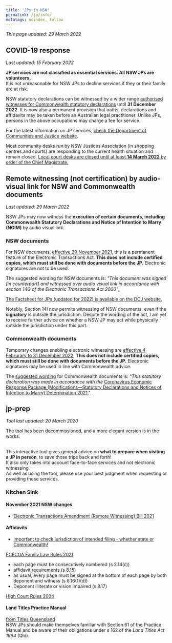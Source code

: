 ```yaml
---
title: 'JPs in NSW'
permalink: /jp/info/
metatags: noindex, follow
---
```


_This page updated: 29 March 2022_

## COVID-19 response
_Last updated: 15 February 2022_


**JP services are not classified as essential services. All NSW JPs are volunteers.**<br /> It is not unreasonable for NSW JPs to decline services if they or their family are at risk.

NSW statutory declarations can be witnessed by a wider range [authorised witnesses for Commonwealth statutory declarations](https://www.ag.gov.au/legal-system/statutory-declarations/who-can-witness-your-statutory-declaration) until **31 December 2022**. It is now also a permanent provision that oaths, declarations and affidavits may be taken before an Australian legal practitioner. Unlike JPs, persons in the above occupations may charge a fee for service.

For the latest information on JP services, [check the Department of Communities and Justice website](https://www.jp.nsw.gov.au/).

Most community desks run by NSW Justices Association (in shopping centres and courts) are responding to the current health situation and remain closed. [Local court desks are closed until at least **14 March 2022** by order of the Chief Magistrate.](https://www.localcourt.nsw.gov.au/local-court/arrangements-for-covid-19--coronavirus-/chief-magistrate-s-memorandum.html)

## Remote witnessing (not certification) by audio-visual link for NSW and Commonwealth documents
_Last updated: 29 March 2022_

NSW JPs may now witness the **execution of certain documents, including Commonwealth Statutory Declarations and Notice of Intention to Marry (NOIM)** by audio visual link.

### NSW documents

For NSW documents, [effective 29 November 2021](https://www.parliament.nsw.gov.au/bills/Pages/bill-details.aspx?pk=3910), this is a permanent feature of the Electronic Transactions Act. **This does not include certified copies, which must still be done with documents before the JP.** Electronic signatures are not to be used.

The suggested wording for NSW documents is: _"This document was signed [in counterpart] and witnessed over audio visual link in accordance with section 14G of the Electronic Transactions Act 2000"_[.](https://www.lawsociety.com.au/sites/default/files/2020-10/COVID-19%20Witnessing%20of%20Documents_%20FAQs%207%20October%202020%20CLEAN.pdf)

[The Factsheet for JPs (updated for 2022) is available on the DCJ website.](https://www.jp.nsw.gov.au/Documents/witnessing-legal-documents-remotely-jp-factsheet.pdf)

Notably, Section 14I now permits witnessing of NSW documents, even if the **signatory** is outside the jurisdiction. Despite the wording of the act, I am yet to receive further advice on whether a NSW JP may act while physically outside the jurisdiction under this part.

### Commonwealth documents

Temporary changes enabling electronic witnessing are [effective 4 Februrary to 31 December 2022](https://www.ag.gov.au/legal-system/statutory-declarations/how-complete-statutory-declaration), **This does not include certified copies, which must still be done with documents before the JP.** Electronic signatures may be used in line with Commonwealth advice.

The [suggested wording](https://www.ag.gov.au/legal-system/statutory-declarations/how-complete-statutory-declaration) for Commonwealth documents is: "_This statutory declaration was made in accordance with the_ [Coronavirus Economic Response Package (Modifications—Statutory Declarations and Notices of Intention to Marry) Determination 2021.](https://www.legislation.gov.au/Details/F2021L01858)".

## jp-prep
_Tool last updated: 20 March 2020_<br />

The tool has been decommissioned, and a more elegant version is in the works.<br /><br />

This interactive tool gives general advice on **what to prepare when visiting a JP in person**, to save those trips back and forth!<br />
It also only takes into account face-to-face services and not electronic witnessing.<br />
As well as using the tool, please use your best judgment when requesting or providing these services.

<!-- <a href="https://ac.id.au/jp-prep" class="btn btn-primary btn-lg active" role="button" aria-pressed="true">Access JP Preparation Tool</a> -->

### Kitchen Sink

#### November 2021 NSW changes
* [Electronic Transactions Amendment (Remote Witnessing) Bill 2021](https://www.parliament.nsw.gov.au/bills/Pages/bill-details.aspx?pk=3910)

#### Affidavits

* [Important to check jurisdiction of intended filing - whether state or Commonwealth!](https://deregulation.pmc.gov.au/priorities/modernising-business-communications/modernising-document-execution)

[FCFCOA Family Law Rules 2021](https://www.legislation.gov.au/Details/F2021L01197)

* each page must be consecutively numbered (s 2.14(c))
* affidavit requirements (s 8.15)
* as usual, every page must be signed at the bottom of each page by both deponent and witness (s 8.16(1)(d))
* Deponent illiterate or vision impaired (s 8.17)

[High Court Rules 2004](https://www.legislation.gov.au/Series/F2004B00343)

#### Land Titles Practice Manual

[from Titles Queensland](https://www.titlesqld.com.au/wp-content/uploads/2021/06/land-title-practice-manual.pdf)  
NSW JPs should make themselves familiar with Section 61 of the Practice Manual and be aware of their obligations under s 162 of the _Land Titles Act 1994_ (Qld).